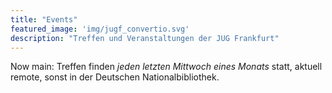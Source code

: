 ```yaml
---
title: "Events"
featured_image: 'img/jugf_convertio.svg'
description: "Treffen und Veranstaltungen der JUG Frankfurt"
---
```

Now main: Treffen finden _jeden letzten Mittwoch eines Monats_ statt, aktuell remote, sonst in der Deutschen Nationalbibliothek.
